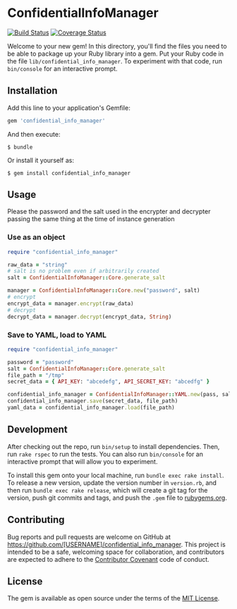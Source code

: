 # ConfidentialInfoManager
[![Build Status](https://travis-ci.org/tatsu07/confidential_info_manager.svg?branch=master)](https://travis-ci.org/tatsu07/confidential_info_manager)
[![Coverage Status](https://coveralls.io/repos/tatsu07/confidential_info_manager/badge.svg?branch=master&service=github)](https://coveralls.io/github/tatsu07/confidential_info_manager?branch=master)

Welcome to your new gem! In this directory, you'll find the files you need to be able to package up your Ruby library into a gem. Put your Ruby code in the file `lib/confidential_info_manager`. To experiment with that code, run `bin/console` for an interactive prompt.

## Installation

Add this line to your application's Gemfile:

```ruby
gem 'confidential_info_manager'
```

And then execute:

    $ bundle

Or install it yourself as:

    $ gem install confidential_info_manager

## Usage

Please the password and the salt used in the encrypter and decrypter passing the same thing at the time of instance generation

### Use as an object

```ruby
require "confidential_info_manager"

raw_data = "string"
# salt is no problem even if arbitrarily created
salt = ConfidentialInfoManager::Core.generate_salt

manager = ConfidentialInfoManager::Core.new("password", salt)
# encrypt
encrypt_data = manager.encrypt(raw_data)
# decrypt
decrypt_data = manager.decrypt(encrypt_data, String)
```

### Save to YAML, load to YAML

```ruby
require "confidential_info_manager"

password = "password"
salt = ConfidentialInfoManager::Core.generate_salt
file_path = "/tmp"
secret_data = { API_KEY: "abcedefg", API_SECRET_KEY: "abcedfg" }

confidential_info_manager = ConfidentialInfoManager::YAML.new(pass, salt)
confidential_info_manager.save(secret_data, file_path)
yaml_data = confidential_info_manager.load(file_path)

```

## Development

After checking out the repo, run `bin/setup` to install dependencies. Then, run `rake rspec` to run the tests. You can also run `bin/console` for an interactive prompt that will allow you to experiment.

To install this gem onto your local machine, run `bundle exec rake install`. To release a new version, update the version number in `version.rb`, and then run `bundle exec rake release`, which will create a git tag for the version, push git commits and tags, and push the `.gem` file to [rubygems.org](https://rubygems.org).

## Contributing

Bug reports and pull requests are welcome on GitHub at https://github.com/[USERNAME]/confidential_info_manager. This project is intended to be a safe, welcoming space for collaboration, and contributors are expected to adhere to the [Contributor Covenant](contributor-covenant.org) code of conduct.


## License

The gem is available as open source under the terms of the [MIT License](http://opensource.org/licenses/MIT).

